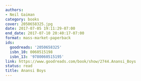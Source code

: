 ```yaml
---
authors:
- Neil Gaiman
category: books
cover: 2050658325.jpg
date: 2017-07-05 19:11:29-07:00
end_date: 2017-07-10 20:40:17-07:00
format: mass-market-paperback
ids:
  goodreads: '2050658325'
  isbn_10: 0060515198
  isbn_13: '9780060515195'
link: https://www.goodreads.com/book/show/2744.Anansi_Boys
status: read
title: Anansi Boys
---
```

